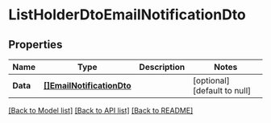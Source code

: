 # ListHolderDtoEmailNotificationDto

## Properties
Name | Type | Description | Notes
------------ | ------------- | ------------- | -------------
**Data** | [**[]EmailNotificationDto**](EmailNotificationDto.md) |  | [optional] [default to null]

[[Back to Model list]](../README.md#documentation-for-models) [[Back to API list]](../README.md#documentation-for-api-endpoints) [[Back to README]](../README.md)


